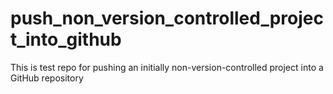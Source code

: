 # push_non_version_controlled_project_into_github
This is test repo for pushing an initially non-version-controlled project into a GitHub repository
